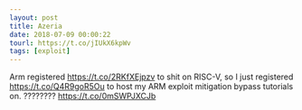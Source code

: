 ```yaml
---
layout: post
title: Azeria
date: 2018-07-09 00:00:22
tourl: https://t.co/jIUkX6kpWv
tags: [exploit]
---
```

Arm registered https://t.co/2RKfXEjpzv to shit on RISC-V, so I just registered https://t.co/Q4R9goR5Ou to host my ARM exploit mitigation bypass tutorials on. ???????? https://t.co/0mSWPJXCJb